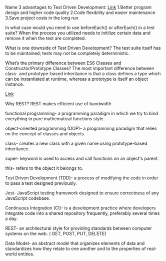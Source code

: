 Name 3 advantages to Test Driven Development: 
[Link]([https://www.codica.com/blog/test-driven-development-benefits/)
1.Better program design and higher code quality
2.Code flexibility and easier maintenance
3.Save project costs in the long run

In what case would you need to use beforeEach() or afterEach() in a test suite?
When the process you utilized needs to initilize certain data and remove it when the test are completed. 

What is one downside of Test Driven Development?
The test suite itself has to be maintained; tests may not be completely deterministic.

What’s the primary difference between ES6 Classes and Constructor/Prototype Classes?
The most important difference between class- and prototype-based inheritance is that a class defines a type which can be instantiated at runtime, whereas a prototype is itself an object instance.

[Link](https://www.toptal.com/javascript/es6-class-chaos-keeps-js-developer-up#:~:text=Prototypes%20vs.,is%20itself%20an%20object%20instance.&text=A%20class%20constructor%20creates%20an%20instance%20of%20the%20class.)

Why REST?
REST makes efficient use of bandwidth


functional programming- a programming paradigm in which we try to bind everything in pure mathematical functions style.

object-oriented programming (OOP)- a programming paradigm that relies on the concept of classes and objects.

class-  creates a new class with a given name using prototype-based inheritance.

super- keyword is used to access and call functions on an object's parent.

this- refers to the object it belongs to.

Test Driven Development (TDD)-  a process of modifying the code in order to pass a test designed previously.

Jest- JavaScript testing framework designed to ensure correctness of any JavaScript codebase.

Continuous Integration (CI)- is a development practice where developers integrate code into a shared repository frequently, preferably several times a day.

REST- an architectural style for providing standards between computer systems on the web. ( GET, POST, PUT, DELETE)

Data Model- an abstract model that organizes elements of data and standardizes how they relate to one another and to the properties of real-world entities.
